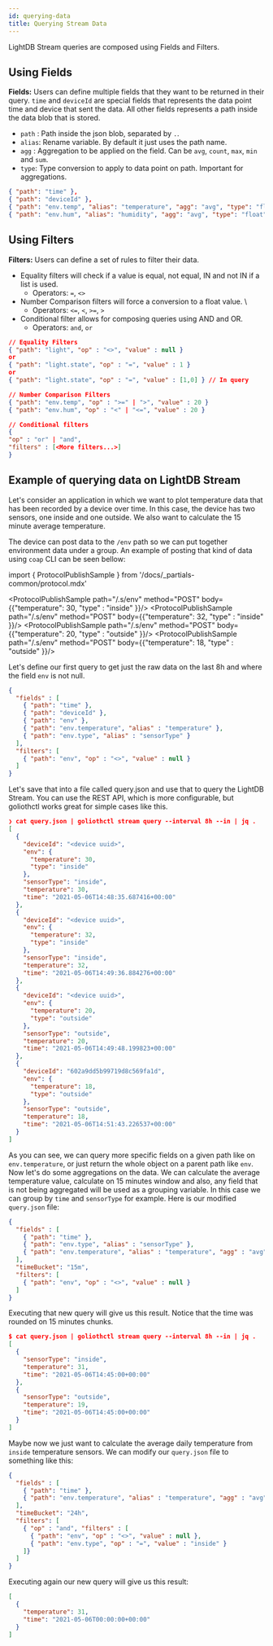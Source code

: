 ```yaml
---
id: querying-data
title: Querying Stream Data
---
```


LightDB Stream queries are composed using Fields and Filters.

## Using Fields

**Fields:** Users can define multiple fields that they want to be returned in
their query. `time` and `deviceId` are special fields that represents the data
point time and device that sent the data. All other fields represents a path
inside the data blob that is stored.

- `path` : Path inside the json blob, separated by `.`.
- `alias`: Rename variable. By default it just uses the path name.
- `agg` : Aggregation to be applied on the field. Can be `avg`, `count`,
`max`, `min` and `sum`.
- `type`: Type conversion to apply to data point on path. Important for
aggregations.

```json
{ "path": "time" },
{ "path": "deviceId" },
{ "path": "env.temp", "alias": "temperature", "agg": "avg", "type": "float" },
{ "path": "env.hum", "alias": "humidity", "agg": "avg", "type": "float" }
```

## Using Filters

**Filters:** Users can define a set of rules to filter their data.

- Equality filters will check if a value is equal, not equal, IN and not IN if
a list is used.
    - Operators: `=`, `<>`
- Number Comparison filters will force a conversion to a float value. \
    - Operators: `<=`, `<`, `>=`, `>`
- Conditional filter allows for composing queries using AND and OR.
    - Operators: `and`, `or`

```json
// Equality Filters
{ "path": "light", "op" : "<>", "value" : null }
or
{ "path": "light.state", "op" : "=", "value" : 1 }
or
{ "path": "light.state", "op" : "=", "value" : [1,0] } // In query

// Number Comparison Filters
{ "path": "env.temp", "op" : ">=" | ">", "value" : 20 }
{ "path": "env.hum", "op" : "<" | "<=", "value" : 20 }

// Conditional filters
{
"op" : "or" | "and",
"filters" : [<More filters...>]
}
```

## Example of querying data on LightDB Stream

Let's consider an application in which we want to plot temperature data that has
been recorded by a device over time. In this case, the device has two sensors,
one inside and one outside. We also want to calculate the 15 minute average
temperature.

The device can post data to the `/env` path so we can put together environment
data under a group. An example of posting that kind of data using `coap` CLI can
be seen bellow:

import { ProtocolPublishSample } from '/docs/_partials-common/protocol.mdx'

<ProtocolPublishSample path="/.s/env" method="POST" body={{"temperature": 30, "type" : "inside" }}/>
<ProtocolPublishSample path="/.s/env" method="POST" body={{"temperature": 32, "type" : "inside" }}/>
<ProtocolPublishSample path="/.s/env" method="POST" body={{"temperature": 20, "type" : "outside" }}/>
<ProtocolPublishSample path="/.s/env" method="POST" body={{"temperature": 18, "type" : "outside" }}/>

Let's define our first query to get just the raw data on the last 8h and where
the field `env` is not null.

```json
{
  "fields" : [
    { "path": "time" },
    { "path": "deviceId" },
    { "path": "env" },
    { "path": "env.temperature", "alias" : "temperature" },
    { "path": "env.type", "alias" : "sensorType" }
  ],
  "filters": [
    { "path": "env", "op" : "<>", "value" : null }
  ]
}
```

Let's save that into a file called query.json and use that to query the LightDB
Stream. You can use the REST API, which is more configurable, but goliothctl
works great for simple cases like this.

```json
❯ cat query.json | goliothctl stream query --interval 8h --in | jq .
[
  {
    "deviceId": "<device uuid>",
    "env": {
      "temperature": 30,
      "type": "inside"
    },
    "sensorType": "inside",
    "temperature": 30,
    "time": "2021-05-06T14:48:35.687416+00:00"
  },
  {
    "deviceId": "<device uuid>",
    "env": {
      "temperature": 32,
      "type": "inside"
    },
    "sensorType": "inside",
    "temperature": 32,
    "time": "2021-05-06T14:49:36.884276+00:00"
  },
  {
    "deviceId": "<device uuid>",
    "env": {
      "temperature": 20,
      "type": "outside"
    },
    "sensorType": "outside",
    "temperature": 20,
    "time": "2021-05-06T14:49:48.199823+00:00"
  },
  {
    "deviceId": "602a9dd5b99719d8c569fa1d",
    "env": {
      "temperature": 18,
      "type": "outside"
    },
    "sensorType": "outside",
    "temperature": 18,
    "time": "2021-05-06T14:51:43.226537+00:00"
  }
]
```

As you can see, we can query more specific fields on a given path like on
`env.temperature`, or just return the whole object on a parent path like `env`.
Now let's do some aggregations on the data. We can calculate the average
temperature value, calculate on 15 minutes window and also, any field that is
not being aggregated will be used as a grouping variable. In this case we can
group by `time` and `sensorType` for example. Here is our modified `query.json`
file:

```json
{
  "fields" : [
    { "path": "time" },
    { "path": "env.type", "alias" : "sensorType" },
    { "path": "env.temperature", "alias" : "temperature", "agg" : "avg", "type": "float" }
  ],
  "timeBucket": "15m",
  "filters": [
    { "path": "env", "op" : "<>", "value" : null }
  ]
}
```

Executing that new query will give us this result. Notice that the time was
rounded on 15 minutes chunks.

```json
$ cat query.json | goliothctl stream query --interval 8h --in | jq .
[
  {
    "sensorType": "inside",
    "temperature": 31,
    "time": "2021-05-06T14:45:00+00:00"
  },
  {
    "sensorType": "outside",
    "temperature": 19,
    "time": "2021-05-06T14:45:00+00:00"
  }
]
```

Maybe now we just want to calculate the average daily temperature from `inside`
temperature sensors. We can modify our `query.json` file to something like this:

```json
{
  "fields" : [
    { "path": "time" },
    { "path": "env.temperature", "alias" : "temperature", "agg" : "avg", "type": "float" }
  ],
  "timeBucket": "24h",
  "filters": [
    { "op" : "and", "filters" : [
      { "path": "env", "op" : "<>", "value" : null },
      { "path": "env.type", "op" : "=", "value" : "inside" }
    ]}
  ]
}
```

Executing again our new query will give us this result:

```json
[
  {
    "temperature": 31,
    "time": "2021-05-06T00:00:00+00:00"
  }
]
```
